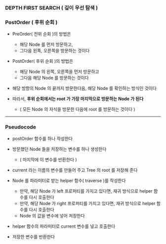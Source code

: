 ### DEPTH FIRST SEARCH ( 깊이 우선 탐색 )

### PostOrder ( 후위 순회 )

- PreOrder( 전위 순회 )의 방법은 
  - 해당 Node 를 먼저 방문하고,
  - 그다음 왼쪽, 오른쪽을 방문하는 것이다


- PostOrder( 후위 순회 )의 방법은
  - 해당 Node 의 왼쪽, 오른쪽을 먼저 방문하고
  - 그다음 해당 Node 를 방문하는 것이다


- 해당 방향의 Node 의 끝까지 방문한다음, 해당 Node 를 확인하는 방식인 것이다


- 따라서, **후위 순회에서는 root 가 가장 마지막으로 방문하는 Node 가 된다**
  - ( 모든 Node 의 자식을 방문한 다음에 root 를 방문하는 것이다 )

---

### Pseudocode

- postOrder 함수를 하나 작성한다


- 방문했던 Node 들을 저장하는 변수를 하나 생성한다
  - ( 마지막에 이 변수를 반환한다 )


- current 라는 이름의 변수를 만들어 주고 Tree 의 root 를 저장해 준다


- Node 를 파라미터로 받는 helper 함수( traverse )를 작성한다
  - 만약, 해당 Node 가 left 프로퍼티를 가지고 있다면, 재귀 방식으로 helper 함수를 다시 호출한다
  - 만약, 해당 Node 가 right 프로퍼티를 가지고 있다면, 재귀 방식으로 helper 함수를 다시 호출한다
  -  Node 의 값을 변수에 넣어 저장한다


- helper 함수의 파라미터로 current 변수를 넣고 호출한다


- 저장한 변수를 반환한다
